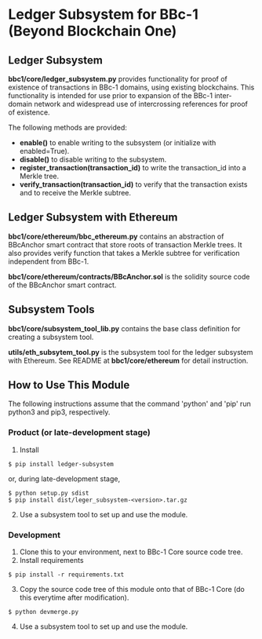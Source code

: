 Ledger Subsystem for BBc-1 (Beyond Blockchain One)
===========================================
## Ledger Subsystem
**bbc1/core/ledger_subsystem.py** provides functionality for proof of existence of transactions in BBc-1 domains, using existing blockchains. This functionality is intended for use prior to expansion of the BBc-1 inter-domain network and widespread use of intercrossing references for proof of existence.

The following methods are provided:

* **enable()** to enable writing to the subsystem (or initialize with enabled=True).
* **disable()** to disable writing to the subsystem.
* **register_transaction(transaction_id)** to write the transaction_id into a Merkle tree.
* **verify_transaction(transaction_id)** to verify that the transaction exists and to receive the Merkle subtree.

## Ledger Subsystem with Ethereum
**bbc1/core/ethereum/bbc_ethereum.py** contains an abstraction of BBcAnchor smart contract that store roots of transaction Merkle trees. It also provides verify function that takes a Merkle subtree for verification independent from BBc-1.

**bbc1/core/ethereum/contracts/BBcAnchor.sol** is the solidity source code of the BBcAnchor smart contract.

## Subsystem Tools
**bbc1/core/subsystem_tool_lib.py** contains the base class definition for creating a subsystem tool.

**utils/eth_subsytem_tool.py** is the subsystem tool for the ledger subsystem with Ethereum. See README at **bbc1/core/ethereum** for detail instruction.

## How to Use This Module
The following instructions assume that the command 'python' and 'pip' run python3 and pip3, respectively.

### Product (or late-development stage)
1. Install
```
$ pip install ledger-subsystem
```
or, during late-development stage,
```
$ python setup.py sdist
$ pip install dist/leger_subsystem-<version>.tar.gz
```
2. Use a subsystem tool to set up and use the module.

### Development
1. Clone this to your environment, next to BBc-1 Core source code tree.
2. Install requirements
```
$ pip install -r requirements.txt
```
3. Copy the source code tree of this module onto that of BBc-1 Core (do this everytime after modification).
```
$ python devmerge.py
```
4. Use a subsystem tool to set up and use the module.
